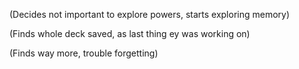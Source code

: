(Decides not important to explore powers, starts exploring memory)

(Finds whole deck saved, as last thing ey was working on)

(Finds way more, trouble forgetting)
